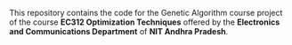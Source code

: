 This repository contains the code for the Genetic Algorithm course project of the course **EC312 Optimization Techniques** offered by the **Electronics and Communications Department** of **NIT Andhra Pradesh**.
